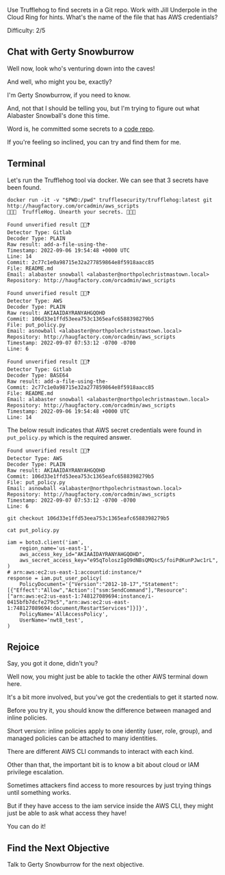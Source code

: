 Use Trufflehog to find secrets in a Git repo. Work with Jill Underpole in the Cloud Ring for hints. What's the name of the file that has AWS credentials?

Difficulty: 2/5

## Chat with Gerty Snowburrow

Well now, look who's venturing down into the caves!

And well, who might you be, exactly?

I'm Gerty Snowburrow, if you need to know.

And, not that I should be telling you, but I'm trying to figure out what Alabaster Snowball's done this time.

Word is, he committed some secrets to a [code repo](https://haugfactory.com/asnowball/aws_scripts.git).

If you're feeling so inclined, you can try and find them for me.
## Terminal

Let's run the Trufflehog tool via docker. We can see that 3 secrets have been found.

```
docker run -it -v "$PWD:/pwd" trufflesecurity/trufflehog:latest git http://haugfactory.com/orcadmin/aws_scripts
🐷🔑🐷  TruffleHog. Unearth your secrets. 🐷🔑🐷

Found unverified result 🐷🔑❓
Detector Type: Gitlab
Decoder Type: PLAIN
Raw result: add-a-file-using-the-
Timestamp: 2022-09-06 19:54:48 +0000 UTC
Line: 14
Commit: 2c77c1e0a98715e32a277859864e8f5918aacc85
File: README.md
Email: alabaster snowball <alabaster@northpolechristmastown.local>
Repository: http://haugfactory.com/orcadmin/aws_scripts

Found unverified result 🐷🔑❓
Detector Type: AWS
Decoder Type: PLAIN
Raw result: AKIAAIDAYRANYAHGQOHD
Commit: 106d33e1ffd53eea753c1365eafc6588398279b5
File: put_policy.py
Email: asnowball <alabaster@northpolechristmastown.local>
Repository: http://haugfactory.com/orcadmin/aws_scripts
Timestamp: 2022-09-07 07:53:12 -0700 -0700
Line: 6

Found unverified result 🐷🔑❓
Detector Type: Gitlab
Decoder Type: BASE64
Raw result: add-a-file-using-the-
Commit: 2c77c1e0a98715e32a277859864e8f5918aacc85
File: README.md
Email: alabaster snowball <alabaster@northpolechristmastown.local>
Repository: http://haugfactory.com/orcadmin/aws_scripts
Timestamp: 2022-09-06 19:54:48 +0000 UTC
Line: 14

```
The below result indicates that AWS secret credentials were found in `put_policy.py` which is the required answer.

```
Found unverified result 🐷🔑❓
Detector Type: AWS
Decoder Type: PLAIN
Raw result: AKIAAIDAYRANYAHGQOHD
Commit: 106d33e1ffd53eea753c1365eafc6588398279b5
File: put_policy.py
Email: asnowball <alabaster@northpolechristmastown.local>
Repository: http://haugfactory.com/orcadmin/aws_scripts
Timestamp: 2022-09-07 07:53:12 -0700 -0700
Line: 6
```

`git checkout 106d33e1ffd53eea753c1365eafc6588398279b5`

`cat put_policy.py`
```
iam = boto3.client('iam',
    region_name='us-east-1',
    aws_access_key_id="AKIAAIDAYRANYAHGQOHD",
    aws_secret_access_key="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",
)
# arn:aws:ec2:us-east-1:accountid:instance/*
response = iam.put_user_policy(
    PolicyDocument='{"Version":"2012-10-17","Statement":[{"Effect":"Allow","Action":["ssm:SendCommand"],"Resource":["arn:aws:ec2:us-east-1:748127089694:instance/i-0415bfb7dcfe279c5","arn:aws:ec2:us-east-1:748127089694:document/RestartServices"]}]}',
    PolicyName='AllAccessPolicy',
    UserName='nwt8_test',
)
```
## Rejoice
Say, you got it done, didn't you?

Well now, you might just be able to tackle the other AWS terminal down here.

It's a bit more involved, but you've got the credentials to get it started now.

Before you try it, you should know the difference between managed and inline policies.

Short version: inline policies apply to one identity (user, role, group), and managed policies can be attached to many identities.

There are different AWS CLI commands to interact with each kind.

Other than that, the important bit is to know a bit about cloud or IAM privilege escalation.

Sometimes attackers find access to more resources by just trying things until something works.

But if they have access to the iam service inside the AWS CLI, they might just be able to ask what access they have!

You can do it!

## Find the Next Objective

Talk to Gerty Snowburrow for the next objective.